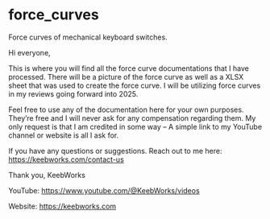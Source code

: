 # force_curves
Force curves of mechanical keyboard switches.

Hi everyone,

This is where you will find all the force curve documentations that I have processed. There will be a picture of the force curve as well as a XLSX sheet that was used to create the force curve. I will be utilizing force curves in my reviews going forward into 2025.

Feel free to use any of the documentation here for your own purposes. They’re free and I will never ask for any compensation regarding them. My only request is that I am credited in some way – A simple link to my YouTube channel or website is all I ask for.

If you have any questions or suggestions. Reach out to me here: https://keebworks.com/contact-us

Thank you,
KeebWorks

YouTube: https://www.youtube.com/@KeebWorks/videos

Website: https://keebworks.com
